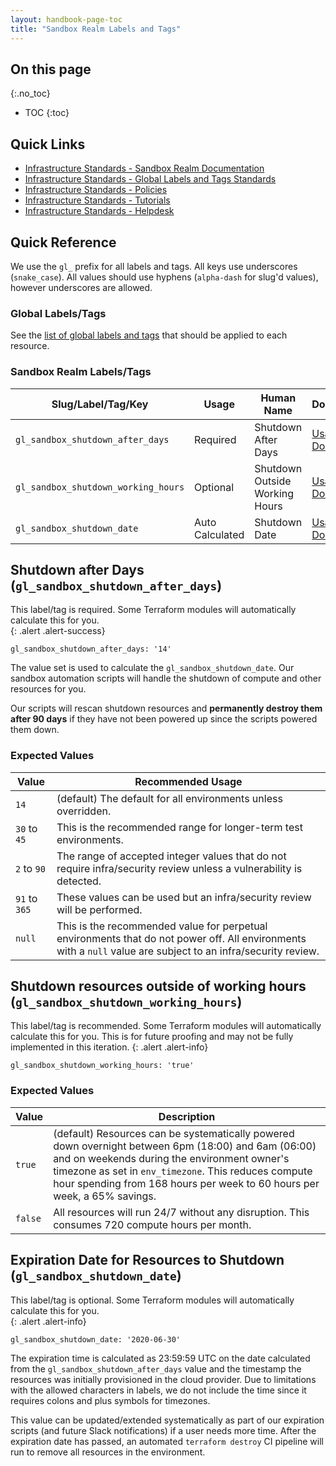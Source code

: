 ```yaml
---
layout: handbook-page-toc
title: "Sandbox Realm Labels and Tags"
---
```


## On this page
{:.no_toc}

- TOC
{:toc}

## Quick Links

* [Infrastructure Standards - Sandbox Realm Documentation](/handbook/infrastructure-standards/realms/sandbox)
* [Infrastructure Standards - Global Labels and Tags Standards](/handbook/infrastructure-standards/labels-tags)
* [Infrastructure Standards - Policies](/handbook/infrastructure-standards/policies)
* [Infrastructure Standards - Tutorials](/handbook/infrastructure-standards/tutorials)
* [Infrastructure Standards - Helpdesk](/handbook/infrastructure-standards/helpdesk)

## Quick Reference

We use the `gl_` prefix for all labels and tags. All keys use underscores (`snake_case`). All values should use hyphens (`alpha-dash` for slug'd values), however underscores are allowed.

### Global Labels/Tags

See the [list of global labels and tags](/handbook/infrastructure-standards/labels-tags) that should be applied to each resource.

### Sandbox Realm Labels/Tags

| Slug/Label/Tag/Key                        | Usage              | Human Name                     | Documentation |
|-------------------------------------------|--------------------|--------------------------------|-----------------------------------------------------------------|
| `gl_sandbox_shutdown_after_days`          | Required           | Shutdown After Days            | [Usage Documentation](#shutdown-after-days-gl_sandbox_shutdown_after_days)              |
| `gl_sandbox_shutdown_working_hours`       | Optional           | Shutdown Outside Working Hours | [Usage Documentation](#shutdown-resources-outside-of-working-hours-gl_sandbox_shutdown_working_hours)              |
| `gl_sandbox_shutdown_date`                | Auto Calculated    | Shutdown Date                  | [Usage Documentation](#expiration-date-for-resources-to-shutdown-gl_sandbox_shutdown_date)              |

## Shutdown after Days (`gl_sandbox_shutdown_after_days`)

This label/tag is required. Some Terraform modules will automatically calculate this for you.  
{: .alert .alert-success}

```
gl_sandbox_shutdown_after_days: '14'
```

The value set is used to calculate the `gl_sandbox_shutdown_date`. Our sandbox automation scripts will handle the shutdown of compute and other resources for you. 

Our scripts will rescan shutdown resources and **permanently destroy them after 90 days** if they have not been powered up since the scripts powered them down.

### Expected Values

| Value         | Recommended Usage                                                             |
|---------------|-------------------------------------------------------------------------------|
| `14`          | (default) The default for all environments unless overridden.                 |
| `30` to `45`  | This is the recommended range for longer-term test environments.              |
| `2` to `90`   | The range of accepted integer values that do not require infra/security review unless a vulnerability is detected. |
| `91` to `365` | These values can be used but an infra/security review will be performed.      |
| `null`        | This is the recommended value for perpetual environments that do not power off. All environments with a `null` value are subject to an infra/security review. |

## Shutdown resources outside of working hours (`gl_sandbox_shutdown_working_hours`)

This label/tag is recommended. Some Terraform modules will automatically calculate this for you. This is for future proofing and may not be fully implemented in this iteration.
{: .alert .alert-info}

```
gl_sandbox_shutdown_working_hours: 'true'
```

### Expected Values

| Value         | Description                                                             |
|---------------|-------------------------------------------------------------------------|
| `true`        | (default) Resources can be systematically powered down overnight between 6pm (18:00) and 6am (06:00) and on weekends during the environment owner's timezone as set in `env_timezone`. This reduces compute hour spending from 168 hours per week to 60 hours per week, a 65% savings.  |
| `false`       | All resources will run 24/7 without any disruption. This consumes 720 compute hours per month. |

## Expiration Date for Resources to Shutdown (`gl_sandbox_shutdown_date`)

This label/tag is optional. Some Terraform modules will automatically calculate this for you.  
{: .alert .alert-info}

```
gl_sandbox_shutdown_date: '2020-06-30' 
```

The expiration time is calculated as 23:59:59 UTC on the date calculated from the `gl_sandbox_shutdown_after_days` value and the timestamp the resources was initially provisioned in the cloud provider. Due to limitations with the allowed characters in labels, we do not include the time since it requires colons and plus symbols for timezones.

This value can be updated/extended systematically as part of our expiration scripts (and future Slack notifications) if a user needs more time. After the expiration date has passed, an automated `terraform destroy` CI pipeline will run to remove all resources in the environment.


